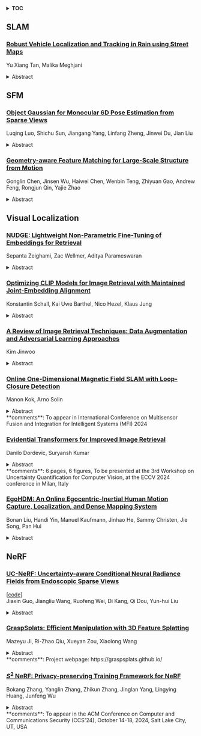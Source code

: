 <details>
  <summary><b>TOC</b></summary>
  <ol>
    <li><a href=#slam>SLAM</a></li>
      <ul>
        <li><a href=#Robust-Vehicle-Localization-and-Tracking-in-Rain-using-Street-Maps>Robust Vehicle Localization and Tracking in Rain using Street Maps</a></li>
      </ul>
    </li>
    <li><a href=#sfm>SFM</a></li>
      <ul>
        <li><a href=#Object-Gaussian-for-Monocular-6D-Pose-Estimation-from-Sparse-Views>Object Gaussian for Monocular 6D Pose Estimation from Sparse Views</a></li>
        <li><a href=#Geometry-aware-Feature-Matching-for-Large-Scale-Structure-from-Motion>Geometry-aware Feature Matching for Large-Scale Structure from Motion</a></li>
      </ul>
    </li>
    <li><a href=#visual-localization>Visual Localization</a></li>
      <ul>
        <li><a href=#NUDGE:-Lightweight-Non-Parametric-Fine-Tuning-of-Embeddings-for-Retrieval>NUDGE: Lightweight Non-Parametric Fine-Tuning of Embeddings for Retrieval</a></li>
        <li><a href=#Optimizing-CLIP-Models-for-Image-Retrieval-with-Maintained-Joint-Embedding-Alignment>Optimizing CLIP Models for Image Retrieval with Maintained Joint-Embedding Alignment</a></li>
        <li><a href=#A-Review-of-Image-Retrieval-Techniques:-Data-Augmentation-and-Adversarial-Learning-Approaches>A Review of Image Retrieval Techniques: Data Augmentation and Adversarial Learning Approaches</a></li>
        <li><a href=#Online-One-Dimensional-Magnetic-Field-SLAM-with-Loop-Closure-Detection>Online One-Dimensional Magnetic Field SLAM with Loop-Closure Detection</a></li>
        <li><a href=#Evidential-Transformers-for-Improved-Image-Retrieval>Evidential Transformers for Improved Image Retrieval</a></li>
        <li><a href=#EgoHDM:-An-Online-Egocentric-Inertial-Human-Motion-Capture,-Localization,-and-Dense-Mapping-System>EgoHDM: An Online Egocentric-Inertial Human Motion Capture, Localization, and Dense Mapping System</a></li>
      </ul>
    </li>
    <li><a href=#nerf>NeRF</a></li>
      <ul>
        <li><a href=#UC-NeRF:-Uncertainty-aware-Conditional-Neural-Radiance-Fields-from-Endoscopic-Sparse-Views>UC-NeRF: Uncertainty-aware Conditional Neural Radiance Fields from Endoscopic Sparse Views</a></li>
        <li><a href=#GraspSplats:-Efficient-Manipulation-with-3D-Feature-Splatting>GraspSplats: Efficient Manipulation with 3D Feature Splatting</a></li>
        <li><a href=#$S^2$NeRF:-Privacy-preserving-Training-Framework-for-NeRF>$S^2$NeRF: Privacy-preserving Training Framework for NeRF</a></li>
      </ul>
    </li>
  </ol>
</details>

## SLAM  

### [Robust Vehicle Localization and Tracking in Rain using Street Maps](http://arxiv.org/abs/2409.01038)  
Yu Xiang Tan, Malika Meghjani  
<details>  
  <summary>Abstract</summary>  
  <ol>  
    GPS-based vehicle localization and tracking suffers from unstable positional information commonly experienced in tunnel segments and in dense urban areas. Also, both Visual Odometry (VO) and Visual Inertial Odometry (VIO) are susceptible to adverse weather conditions that causes occlusions or blur on the visual input. In this paper, we propose a novel approach for vehicle localization that uses street network based map information to correct drifting odometry estimates and intermittent GPS measurements especially, in adversarial scenarios such as driving in rain and tunnels. Specifically, our approach is a flexible fusion algorithm that integrates intermittent GPS, drifting IMU and VO estimates together with 2D map information for robust vehicle localization and tracking. We refer to our approach as Map-Fusion. We robustly evaluate our proposed approach on four geographically diverse datasets from different countries ranging across clear and rain weather conditions. These datasets also include challenging visual segments in tunnels and underpasses. We show that with the integration of the map information, our Map-Fusion algorithm reduces the error of the state-of-the-art VO and VIO approaches across all datasets. We also validate our proposed algorithm in a real-world environment and in real-time on a hardware constrained mobile robot. Map-Fusion achieved 2.46m error in clear weather and 6.05m error in rain weather for a 150m route.  
  </ol>  
</details>  
  
  



## SFM  

### [Object Gaussian for Monocular 6D Pose Estimation from Sparse Views](http://arxiv.org/abs/2409.02581)  
Luqing Luo, Shichu Sun, Jiangang Yang, Linfang Zheng, Jinwei Du, Jian Liu  
<details>  
  <summary>Abstract</summary>  
  <ol>  
    Monocular object pose estimation, as a pivotal task in computer vision and robotics, heavily depends on accurate 2D-3D correspondences, which often demand costly CAD models that may not be readily available. Object 3D reconstruction methods offer an alternative, among which recent advancements in 3D Gaussian Splatting (3DGS) afford a compelling potential. Yet its performance still suffers and tends to overfit with fewer input views. Embracing this challenge, we introduce SGPose, a novel framework for sparse view object pose estimation using Gaussian-based methods. Given as few as ten views, SGPose generates a geometric-aware representation by starting with a random cuboid initialization, eschewing reliance on Structure-from-Motion (SfM) pipeline-derived geometry as required by traditional 3DGS methods. SGPose removes the dependence on CAD models by regressing dense 2D-3D correspondences between images and the reconstructed model from sparse input and random initialization, while the geometric-consistent depth supervision and online synthetic view warping are key to the success. Experiments on typical benchmarks, especially on the Occlusion LM-O dataset, demonstrate that SGPose outperforms existing methods even under sparse view constraints, under-scoring its potential in real-world applications.  
  </ol>  
</details>  
  
### [Geometry-aware Feature Matching for Large-Scale Structure from Motion](http://arxiv.org/abs/2409.02310)  
Gonglin Chen, Jinsen Wu, Haiwei Chen, Wenbin Teng, Zhiyuan Gao, Andrew Feng, Rongjun Qin, Yajie Zhao  
<details>  
  <summary>Abstract</summary>  
  <ol>  
    Establishing consistent and dense correspondences across multiple images is crucial for Structure from Motion (SfM) systems. Significant view changes, such as air-to-ground with very sparse view overlap, pose an even greater challenge to the correspondence solvers. We present a novel optimization-based approach that significantly enhances existing feature matching methods by introducing geometry cues in addition to color cues. This helps fill gaps when there is less overlap in large-scale scenarios. Our method formulates geometric verification as an optimization problem, guiding feature matching within detector-free methods and using sparse correspondences from detector-based methods as anchor points. By enforcing geometric constraints via the Sampson Distance, our approach ensures that the denser correspondences from detector-free methods are geometrically consistent and more accurate. This hybrid strategy significantly improves correspondence density and accuracy, mitigates multi-view inconsistencies, and leads to notable advancements in camera pose accuracy and point cloud density. It outperforms state-of-the-art feature matching methods on benchmark datasets and enables feature matching in challenging extreme large-scale settings.  
  </ol>  
</details>  
  
  



## Visual Localization  

### [NUDGE: Lightweight Non-Parametric Fine-Tuning of Embeddings for Retrieval](http://arxiv.org/abs/2409.02343)  
Sepanta Zeighami, Zac Wellmer, Aditya Parameswaran  
<details>  
  <summary>Abstract</summary>  
  <ol>  
    $k$-Nearest Neighbor search on dense vector embeddings ($k$-NN retrieval) from pre-trained embedding models is the predominant retrieval method for text and images, as well as Retrieval-Augmented Generation (RAG) pipelines. In practice, application developers often fine-tune the embeddings to improve their accuracy on the dataset and query workload in hand. Existing approaches either fine-tune the pre-trained model itself or, more efficiently, but at the cost of accuracy, train adaptor models to transform the output of the pre-trained model. We present NUDGE, a family of novel non-parametric embedding fine-tuning approaches that are significantly more accurate and efficient than both sets of existing approaches. NUDGE directly modifies the embeddings of data records to maximize the accuracy of $k$ -NN retrieval. We present a thorough theoretical and experimental study of NUDGE's non-parametric approach. We show that even though the underlying problem is NP-Hard, constrained variations can be solved efficiently. These constraints additionally ensure that the changes to the embeddings are modest, avoiding large distortions to the semantics learned during pre-training. In experiments across five pre-trained models and nine standard text and image retrieval datasets, NUDGE runs in minutes and often improves NDCG@10 by more than 10% over existing fine-tuning methods. On average, NUDGE provides 3.3x and 4.3x higher increase in accuracy and runs 200x and 3x faster, respectively, over fine-tuning the pre-trained model and training adaptors.  
  </ol>  
</details>  
  
### [Optimizing CLIP Models for Image Retrieval with Maintained Joint-Embedding Alignment](http://arxiv.org/abs/2409.01936)  
Konstantin Schall, Kai Uwe Barthel, Nico Hezel, Klaus Jung  
<details>  
  <summary>Abstract</summary>  
  <ol>  
    Contrastive Language and Image Pairing (CLIP), a transformative method in multimedia retrieval, typically trains two neural networks concurrently to generate joint embeddings for text and image pairs. However, when applied directly, these models often struggle to differentiate between visually distinct images that have similar captions, resulting in suboptimal performance for image-based similarity searches. This paper addresses the challenge of optimizing CLIP models for various image-based similarity search scenarios, while maintaining their effectiveness in text-based search tasks such as text-to-image retrieval and zero-shot classification. We propose and evaluate two novel methods aimed at refining the retrieval capabilities of CLIP without compromising the alignment between text and image embeddings. The first method involves a sequential fine-tuning process: initially optimizing the image encoder for more precise image retrieval and subsequently realigning the text encoder to these optimized image embeddings. The second approach integrates pseudo-captions during the retrieval-optimization phase to foster direct alignment within the embedding space. Through comprehensive experiments, we demonstrate that these methods enhance CLIP's performance on various benchmarks, including image retrieval, k-NN classification, and zero-shot text-based classification, while maintaining robustness in text-to-image retrieval. Our optimized models permit maintaining a single embedding per image, significantly simplifying the infrastructure needed for large-scale multi-modal similarity search systems.  
  </ol>  
</details>  
  
### [A Review of Image Retrieval Techniques: Data Augmentation and Adversarial Learning Approaches](http://arxiv.org/abs/2409.01219)  
Kim Jinwoo  
<details>  
  <summary>Abstract</summary>  
  <ol>  
    Image retrieval is a crucial research topic in computer vision, with broad application prospects ranging from online product searches to security surveillance systems. In recent years, the accuracy and efficiency of image retrieval have significantly improved due to advancements in deep learning. However, existing methods still face numerous challenges, particularly in handling large-scale datasets, cross-domain retrieval, and image perturbations that can arise from real-world conditions such as variations in lighting, occlusion, and viewpoint. Data augmentation techniques and adversarial learning methods have been widely applied in the field of image retrieval to address these challenges. Data augmentation enhances the model's generalization ability and robustness by generating more diverse training samples, simulating real-world variations, and reducing overfitting. Meanwhile, adversarial attacks and defenses introduce perturbations during training to improve the model's robustness against potential attacks, ensuring reliability in practical applications. This review comprehensively summarizes the latest research advancements in image retrieval, with a particular focus on the roles of data augmentation and adversarial learning techniques in enhancing retrieval performance. Future directions and potential challenges are also discussed.  
  </ol>  
</details>  
  
### [Online One-Dimensional Magnetic Field SLAM with Loop-Closure Detection](http://arxiv.org/abs/2409.01091)  
Manon Kok, Arno Solin  
<details>  
  <summary>Abstract</summary>  
  <ol>  
    We present a lightweight magnetic field simultaneous localisation and mapping (SLAM) approach for drift correction in odometry paths, where the interest is purely in the odometry and not in map building. We represent the past magnetic field readings as a one-dimensional trajectory against which the current magnetic field observations are matched. This approach boils down to sequential loop-closure detection and decision-making, based on the current pose state estimate and the magnetic field. We combine this setup with a path estimation framework using an extended Kalman smoother which fuses the odometry increments with the detected loop-closure timings. We demonstrate the practical applicability of the model with several different real-world examples from a handheld iPad moving in indoor scenes.  
  </ol>  
</details>  
**comments**: To appear in International Conference on Multisensor Fusion and
  Integration for Intelligent Systems (MFI) 2024  
  
### [Evidential Transformers for Improved Image Retrieval](http://arxiv.org/abs/2409.01082)  
Danilo Dordevic, Suryansh Kumar  
<details>  
  <summary>Abstract</summary>  
  <ol>  
    We introduce the Evidential Transformer, an uncertainty-driven transformer model for improved and robust image retrieval. In this paper, we make several contributions to content-based image retrieval (CBIR). We incorporate probabilistic methods into image retrieval, achieving robust and reliable results, with evidential classification surpassing traditional training based on multiclass classification as a baseline for deep metric learning. Furthermore, we improve the state-of-the-art retrieval results on several datasets by leveraging the Global Context Vision Transformer (GC ViT) architecture. Our experimental results consistently demonstrate the reliability of our approach, setting a new benchmark in CBIR in all test settings on the Stanford Online Products (SOP) and CUB-200-2011 datasets.  
  </ol>  
</details>  
**comments**: 6 pages, 6 figures, To be presented at the 3rd Workshop on
  Uncertainty Quantification for Computer Vision, at the ECCV 2024 conference
  in Milan, Italy  
  
### [EgoHDM: An Online Egocentric-Inertial Human Motion Capture, Localization, and Dense Mapping System](http://arxiv.org/abs/2409.00343)  
Bonan Liu, Handi Yin, Manuel Kaufmann, Jinhao He, Sammy Christen, Jie Song, Pan Hui  
<details>  
  <summary>Abstract</summary>  
  <ol>  
    We present EgoHDM, an online egocentric-inertial human motion capture (mocap), localization, and dense mapping system. Our system uses 6 inertial measurement units (IMUs) and a commodity head-mounted RGB camera. EgoHDM is the first human mocap system that offers dense scene mapping in near real-time. Further, it is fast and robust to initialize and fully closes the loop between physically plausible map-aware global human motion estimation and mocap-aware 3D scene reconstruction. Our key idea is integrating camera localization and mapping information with inertial human motion capture bidirectionally in our system. To achieve this, we design a tightly coupled mocap-aware dense bundle adjustment and physics-based body pose correction module leveraging a local body-centric elevation map. The latter introduces a novel terrain-aware contact PD controller, which enables characters to physically contact the given local elevation map thereby reducing human floating or penetration. We demonstrate the performance of our system on established synthetic and real-world benchmarks. The results show that our method reduces human localization, camera pose, and mapping accuracy error by 41%, 71%, 46%, respectively, compared to the state of the art. Our qualitative evaluations on newly captured data further demonstrate that EgoHDM can cover challenging scenarios in non-flat terrain including stepping over stairs and outdoor scenes in the wild.  
  </ol>  
</details>  
  
  



## NeRF  

### [UC-NeRF: Uncertainty-aware Conditional Neural Radiance Fields from Endoscopic Sparse Views](http://arxiv.org/abs/2409.02917)  
[[code](https://github.com/wrld/uc-nerf)]  
Jiaxin Guo, Jiangliu Wang, Ruofeng Wei, Di Kang, Qi Dou, Yun-hui Liu  
<details>  
  <summary>Abstract</summary>  
  <ol>  
    Visualizing surgical scenes is crucial for revealing internal anatomical structures during minimally invasive procedures. Novel View Synthesis is a vital technique that offers geometry and appearance reconstruction, enhancing understanding, planning, and decision-making in surgical scenes. Despite the impressive achievements of Neural Radiance Field (NeRF), its direct application to surgical scenes produces unsatisfying results due to two challenges: endoscopic sparse views and significant photometric inconsistencies. In this paper, we propose uncertainty-aware conditional NeRF for novel view synthesis to tackle the severe shape-radiance ambiguity from sparse surgical views. The core of UC-NeRF is to incorporate the multi-view uncertainty estimation to condition the neural radiance field for modeling the severe photometric inconsistencies adaptively. Specifically, our UC-NeRF first builds a consistency learner in the form of multi-view stereo network, to establish the geometric correspondence from sparse views and generate uncertainty estimation and feature priors. In neural rendering, we design a base-adaptive NeRF network to exploit the uncertainty estimation for explicitly handling the photometric inconsistencies. Furthermore, an uncertainty-guided geometry distillation is employed to enhance geometry learning. Experiments on the SCARED and Hamlyn datasets demonstrate our superior performance in rendering appearance and geometry, consistently outperforming the current state-of-the-art approaches. Our code will be released at \url{https://github.com/wrld/UC-NeRF}.  
  </ol>  
</details>  
  
### [GraspSplats: Efficient Manipulation with 3D Feature Splatting](http://arxiv.org/abs/2409.02084)  
Mazeyu Ji, Ri-Zhao Qiu, Xueyan Zou, Xiaolong Wang  
<details>  
  <summary>Abstract</summary>  
  <ol>  
    The ability for robots to perform efficient and zero-shot grasping of object parts is crucial for practical applications and is becoming prevalent with recent advances in Vision-Language Models (VLMs). To bridge the 2D-to-3D gap for representations to support such a capability, existing methods rely on neural fields (NeRFs) via differentiable rendering or point-based projection methods. However, we demonstrate that NeRFs are inappropriate for scene changes due to their implicitness and point-based methods are inaccurate for part localization without rendering-based optimization. To amend these issues, we propose GraspSplats. Using depth supervision and a novel reference feature computation method, GraspSplats generates high-quality scene representations in under 60 seconds. We further validate the advantages of Gaussian-based representation by showing that the explicit and optimized geometry in GraspSplats is sufficient to natively support (1) real-time grasp sampling and (2) dynamic and articulated object manipulation with point trackers. With extensive experiments on a Franka robot, we demonstrate that GraspSplats significantly outperforms existing methods under diverse task settings. In particular, GraspSplats outperforms NeRF-based methods like F3RM and LERF-TOGO, and 2D detection methods.  
  </ol>  
</details>  
**comments**: Project webpage: https://graspsplats.github.io/  
  
### [ $S^2$ NeRF: Privacy-preserving Training Framework for NeRF](http://arxiv.org/abs/2409.01661)  
Bokang Zhang, Yanglin Zhang, Zhikun Zhang, Jinglan Yang, Lingying Huang, Junfeng Wu  
<details>  
  <summary>Abstract</summary>  
  <ol>  
    Neural Radiance Fields (NeRF) have revolutionized 3D computer vision and graphics, facilitating novel view synthesis and influencing sectors like extended reality and e-commerce. However, NeRF's dependence on extensive data collection, including sensitive scene image data, introduces significant privacy risks when users upload this data for model training. To address this concern, we first propose SplitNeRF, a training framework that incorporates split learning (SL) techniques to enable privacy-preserving collaborative model training between clients and servers without sharing local data. Despite its benefits, we identify vulnerabilities in SplitNeRF by developing two attack methods, Surrogate Model Attack and Scene-aided Surrogate Model Attack, which exploit the shared gradient data and a few leaked scene images to reconstruct private scene information. To counter these threats, we introduce $S^2$NeRF, secure SplitNeRF that integrates effective defense mechanisms. By introducing decaying noise related to the gradient norm into the shared gradient information, $S^2$NeRF preserves privacy while maintaining a high utility of the NeRF model. Our extensive evaluations across multiple datasets demonstrate the effectiveness of $S^2$NeRF against privacy breaches, confirming its viability for secure NeRF training in sensitive applications.  
  </ol>  
</details>  
**comments**: To appear in the ACM Conference on Computer and Communications
  Security (CCS'24), October 14-18, 2024, Salt Lake City, UT, USA  
  
  



